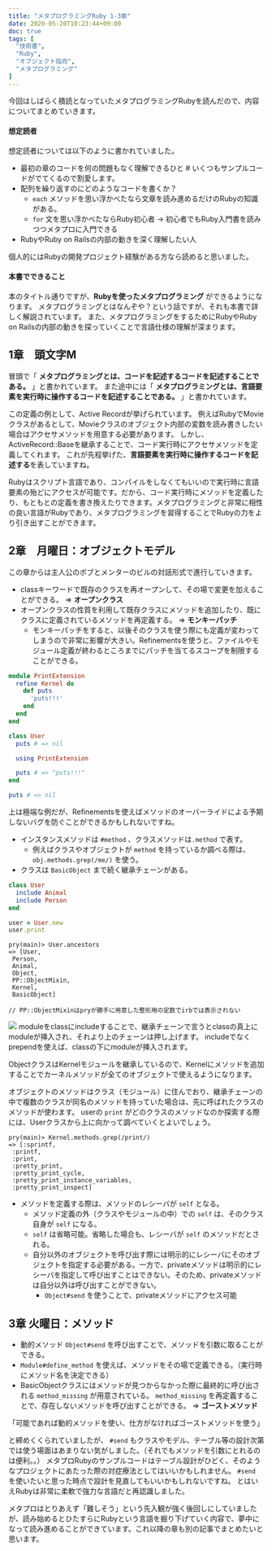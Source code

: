 ```yaml
---
title: "メタプログラミングRuby 1-3章"
date: 2020-05-20T10:23:44+09:00
doc: true
tags: [
  "技術書",
  "Ruby",
  "オブジェクト指向",
  "メタプログラミング"
]
---
```


今回はしばらく積読となっていたメタプログラミングRubyを読んだので、内容についてまとめていきます。

#### 想定読者
想定読者については以下のように書かれていました。

- 最初の章のコードを何の問題もなく理解できるひと # いくつもサンプルコードがでてくるので割愛します。
- 配列を繰り返すのにどのようなコードを書くか？
  - `each` メソッドを思い浮かべたなら文章を読み進めるだけのRubyの知識がある。
  - `for` 文を思い浮かべたならRuby初心者 → 初心者でもRuby入門書を読みつつメタプロに入門できる
- RubyやRuby on Railsの内部の動きを深く理解したい人

個人的にはRubyの開発プロジェクト経験がある方なら読めると思いました。

#### 本書でできること

本のタイトル通りですが、**Rubyを使ったメタプログラミング** ができるようになります。
メタプログラミングとはなんぞや？という話ですが、それも本書で詳しく解説されています。
また、メタプログラミングをするためにRubyやRuby on Railsの内部の動きを探っていくことで言語仕様の理解が深まります。

## 1章　頭文字M

冒頭で「 **メタプログラミングとは、コードを記述するコードを記述することである。** 」と書かれています。
また途中には「 **メタプログラミングとは、言語要素を実行時に操作するコードを記述することである。** 」と書かれています。

この定義の例として、Active Recordが挙げられています。
例えばRubyでMovieクラスがあるとして、Movieクラスのオブジェクト内部の変数を読み書きしたい場合はアクセサメソッドを用意する必要があります。
しかし、ActiveRecord::Baseを継承することで、コード実行時にアクセサメソッドを定義してくれます。
これが先程挙げた、**言語要素を実行時に操作するコードを記述する**を表していますね。

Rubyはスクリプト言語であり、コンパイルをしなくてもいいので実行時に言語要素の殆どにアクセスが可能です。だから、コード実行時にメソッドを定義したり、もともとの定義を書き換えたりできます。メタプログラミングと非常に相性の良い言語がRubyであり、メタプログラミングを習得することでRubyの力をより引き出すことができます。

## 2章　月曜日：オブジェクトモデル

この章からは主人公のボブとメンターのビルの対話形式で進行していきます。

- classキーワードで既存のクラスを再オープンして、その場で変更を加えることができる。 => **オープンクラス**
- オープンクラスの性質を利用して既存クラスにメソッドを追加したり、既にクラスに定義されているメソッドを再定義する。 => **モンキーパッチ**
  - モンキーパッチをすると、以後そのクラスを使う際にも定義が変わってしまうので非常に影響が大きい。Refinementsを使うと、ファイルやモジュール定義が終わるところまでにパッチを当てるスコープを制限することができる。
``` ruby
module PrintExtension
  refine Kernel do
    def puts
      'puts!!!'
    end
  end
end

class User
  puts # => nil

  using PrintExtension

  puts # => "puts!!!"
end

puts # => nil
```
上は極端な例だが、Refinementsを使えばメソッドのオーバーライドによる予期しないバグを防ぐことができるかもしれないですね。

- インスタンスメソッドは `#method` 、クラスメソッドは`.method` で表す。
  - 例えばクラスやオブジェクトが `method` を持っているか調べる際は、 `obj.methods.grep(/me/)` を使う。
- クラスは `BasicObject` まで続く継承チェーンがある。
``` ruby
class User
  include Animal
  include Person
end

user = User.new
user.print
```
``` shell
pry(main)> User.ancestors
=> [User,
 Person,
 Animal,
 Object,
 PP::ObjectMixin,
 Kernel,
 BasicObject]

// PP::ObjectMixinはpryが勝手に用意した整形用の定数でirbでは表示されない
```
![](../images/2020-05-21-12-28-22.png)
moduleをclassにincludeすることで、継承チェーンで言うとclassの真上にmoduleが挿入され、それより上のチェーンは押し上げます。
includeでなくprependを使えば、classの下にmoduleが挿入されます。

ObjectクラスはKernelモジュールを継承しているので、Kernelにメソッドを追加することでカーネルメソッドが全てのオブジェクトで使えるようになります。

オブジェクトのメソッドはクラス（モジュール）に住んでおり、継承チェーンの中で複数のクラスが同名のメソッドを持っていた場合は、先に呼ばれたクラスのメソッドが使わます。
userの `print` がどのクラスのメソッドなのか探索する際には、Userクラスから上に向かって調べていくとよいでしょう。
``` shell
pry(main)> Kernel.methods.grep(/print/)
=> [:sprintf,
 :printf,
 :print,
 :pretty_print,
 :pretty_print_cycle,
 :pretty_print_instance_variables,
 :pretty_print_inspect]
```

- メソッドを定義する際は、メソッドのレシーバが `self` となる。
  - メソッド定義の外（クラスやモジュールの中）での `self` は、そのクラス自身が `self` になる。
  - `self` は省略可能。省略した場合も、レシーバが `self` のメソッドだとされる。
  - 自分以外のオブジェクトを呼び出す際には明示的にレシーバにそのオブジェクトを指定する必要がある。一方で、privateメソッドは明示的にレシーバを指定して呼び出すことはできない。そのため、privateメソッドは自分以外は呼び出すことができない。
    - `Object#send` を使うことで、privateメソッドにアクセス可能

## 3章 火曜日：メソッド

- 動的メソッド `Object#send` を呼び出すことで、メソッドを引数に取ることができる。
- `Module#define_method` を使えば、メソッドをその場で定義できる。（実行時にメソッド名を決定できる）
- BasicObjectクラスにはメソッドが見つからなかった際に最終的に呼び出される `method_missing` が用意されている。
  `method_missing` を再定義することで、存在しないメソッドを呼び出すことができる。 => **ゴーストメソッド**

「可能であれば動的メソッドを使い、仕方がなければゴーストメソッドを使う」

と締めくくられていましたが、 `#send` もクラスやモデル、テーブル等の設計次第では使う場面はあまりない気がしました。（それでもメソッドを引数にとれるのは便利。。）
メタプロRubyのサンプルコードはテーブル設計がひどく、そのようなプロジェクトにあたった際の対症療法としてはいいかもしれません。 `#send` を使いたいと思った時点で設計を見直してもいいかもしれないですね。
とはいえRubyは非常に柔軟で強力な言語だと再認識しました。

メタプロはとりあえず「難しそう」という先入観が強く後回しにしていましたが、読み始めるとひたすらにRubyという言語を掘り下げていく内容で、夢中になって読み進めることができています。これ以降の章も別の記事でまとめたいと思います。



